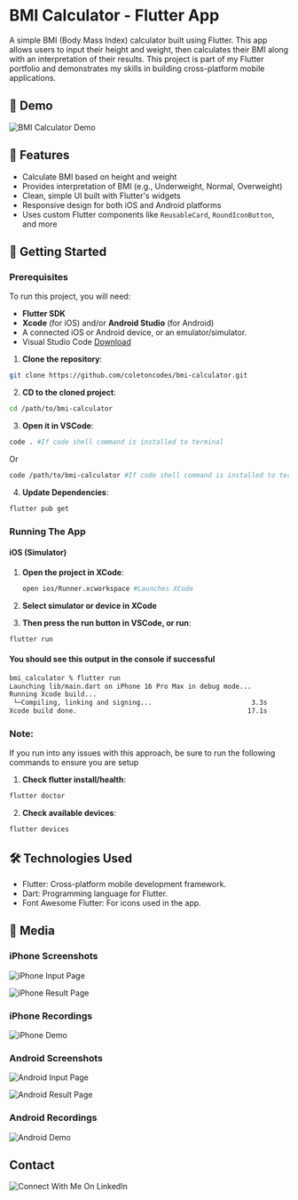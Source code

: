 # BMI Calculator - Flutter App

A simple BMI (Body Mass Index) calculator built using Flutter. This app allows users to input their height and weight, then calculates their BMI along with an interpretation of their results. This project is part of my Flutter portfolio and demonstrates my skills in building cross-platform mobile applications.

## 📱 Demo

![BMI Calculator Demo](link_to_your_gif_or_video_here)

## 🚀 Features

- Calculate BMI based on height and weight
- Provides interpretation of BMI (e.g., Underweight, Normal, Overweight)
- Clean, simple UI built with Flutter's widgets
- Responsive design for both iOS and Android platforms
- Uses custom Flutter components like `ReusableCard`, `RoundIconButton`, and more

## 🎯 Getting Started

### Prerequisites

To run this project, you will need:

- **Flutter SDK**
- **Xcode** (for iOS) and/or **Android Studio** (for Android)
- A connected iOS or Android device, or an emulator/simulator.
- Visual Studio Code [Download](https://code.visualstudio.com/download)

1. **Clone the repository**:
```bash
git clone https://github.com/coletoncodes/bmi-calculator.git
```
2. **CD to the cloned project**:
```bash
cd /path/to/bmi-calculator
```
3. **Open it in VSCode**:
```bash
code . #If code shell command is installed to terminal
```

Or
```bash
code /path/to/bmi-calculator #If code shell command is installed to terminal
```

4. **Update Dependencies**:
```bash
flutter pub get
```

### Running The App

#### iOS (Simulator)

1. **Open the project in XCode**:
    ```bash
    open ios/Runner.xcworkspace #Launches XCode
    ```

2. **Select simulator or device in XCode**

3. **Then press the run button in VSCode, or run**:
```bash
flutter run
```

#### You should see this output in the console if successful
```bash
bmi_calculator % flutter run                                                                                                                                                            (development)bmi_calculator
Launching lib/main.dart on iPhone 16 Pro Max in debug mode...
Running Xcode build...                                                  
 └─Compiling, linking and signing...                         3.3s
Xcode build done.                                           17.1s
```

### Note:
If you run into any issues with this approach, be sure to run the following commands to ensure you are setup

1. **Check flutter install/health**:
```bash
flutter doctor
```
2. **Check available devices**:
```bash
flutter devices
```

## 🛠️ Technologies Used

- Flutter: Cross-platform mobile development framework.
- Dart: Programming language for Flutter.
- Font Awesome Flutter: For icons used in the app.

## 📱 Media

### iPhone Screenshots

![iPhone Input Page](/.assets/iphone-input-page-screenshot.png)

![iPhone Result Page](/.assets/iphone-result-page-screenshot.png)

### iPhone Recordings

![iPhone Demo](/.assets/iphone-recording.gif)

### Android Screenshots

![Android Input Page](/.assets/android-input-page-screenshot.png)

![Android Result Page](/.assets/android-result-page-screenshot.png)

### Android Recordings

![Android Demo](/.assets/android-recording.gif)

## Contact
![Connect With Me On LinkedIn](https://www.linkedin.com/in/coletongorecke/)